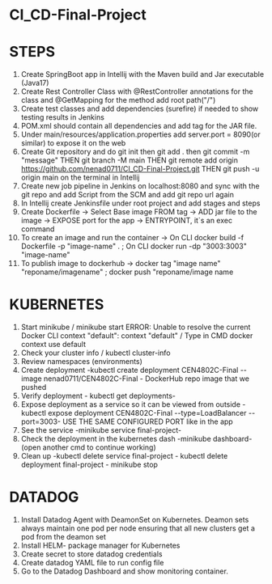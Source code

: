 # CI_CD-Final-Project
# STEPS
1. Create SpringBoot app in Intellij with the Maven build and Jar executable (Java17)
2. Create Rest Controller Class with @RestController annotations for the class and @GetMapping for the method add root path("/")
3. Create test classes and add dependencies (surefire) if needed to show testing results in Jenkins
3. POM.xml should contain all dependencies and add <finalname> tag for the JAR file.
4. Under main/resources/application.properties add server.port = 8090(or similar) to expose it on the web 
5. Create Git repository and do git init then git add . then git commit -m "message" THEN git branch -M main  THEN  git remote add origin https://github.com/nenad0711/CI_CD-Final-Project.git THEN git push -u origin main on the terminal in Intellij
6. Create new job pipeline in Jenkins on localhost:8080 and sync with the git repo and add Script from the SCM and add git repo url again 
7. In Intellij create Jenkinsfile under root project and add stages and steps
8. Create Dockerfile -> Select Base image FROM tag -> ADD jar file to the image -> EXPOSE port for the app -> ENTRYPOINT, it`s an exec command
9. To create an image and run the container -> On CLI docker build -f Dockerfile -p "image-name" . ; On CLI docker run -dp "3003:3003" "image-name"
10. To publish image to dockerhub -> docker tag "image name" "reponame/imagename" ; docker push "reponame/image name
# KUBERNETES
1. Start minikube / minikube start ERROR: Unable to resolve the current Docker CLI context "default": context "default" / Type in CMD docker context use default
2. Check your cluster info / kubectl cluster-info
3. Review namespaces (environments)
4. Create deployment -kubectl create deployment CEN4802C-Final --image nenad0711/CEN4802C-Final  -  DockerHub repo image that we pushed
5. Verify deployment - kubectl get deployments- 
6. Expose deployment as a service so it can be viewed from outside - kubectl expose deployment CEN4802C-Final --type=LoadBalancer --port=3003- USE THE SAME CONFIGURED PORT like in the app 
7. See the service -minikube service final-project- 
8. Check the deployment in the kubernetes dash -minikube dashboard- (open another cmd to continue working)
9. Clean up -kubectl delete service final-project  - kubectl delete deployment final-project - minikube stop
# DATADOG
1. Install Datadog Agent with DeamonSet on Kubernetes. Deamon sets always maintain one pod per node ensuring that all new clusters get a pod from the deamon set
2. Install HELM- package manager for Kubernetes
3. Create secret to store datadog credentials
4. Create datadog YAML file to run config file
5. Go to the Datadog Dashboard and show monitoring container. 